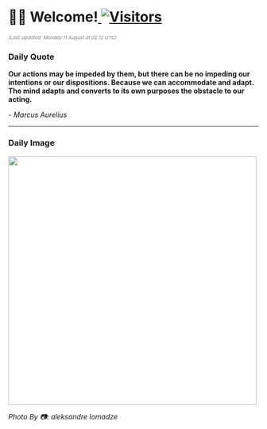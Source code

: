 <h1>👋🏽 Welcome!<a href="https://github.com/OmitNomis/"> <img src="https://visitor-badge.laobi.icu/badge?page_id=OmitNomis" alt="Visitors"></a></h1>

<i><p style="font-size: 0.6rem; color:gray">(Last Updated: Monday 11 August at 02:12 UTC)</p></i>

<h3> Daily Quote </h3>
<b><p>Our actions may be impeded by them, but there can be no impeding our intentions or our dispositions. Because we can accommodate and adapt. The mind adapts and converts to its own purposes the obstacle to our acting.</p></b>
<i><caption style="font-size: 0.8rem; color:gray;">- Marcus Aurelius</caption></i>


<hr>

<h3>Daily Image</h3>
<a href="https://images.pexels.com/photos/33347997/pexels-photo-33347997.jpeg" target="_blank"><img style="height:500px;" src="https://images.pexels.com/photos/33347997/pexels-photo-33347997.jpeg"/></a>

<i><caption style="font-size: 0.8rem; color:gray;"> Photo By 📷: aleksandre lomadze</caption></i>
